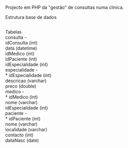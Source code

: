 Projecto em PHP da "gestão" de consultas numa clinica.

Estrutura base de dados 
##
Tabelas <br/>
consulta - <br/>
    			idConsulta (int) <br/>
          data (datetime) <br/>
          idMedico (int) <br/>
          idPaciente (int) <br/>
          idEspecialidade (int) <br/>
especialidade - <br/>
          * idEspecialidade (int) <br/>
          descricao (varchar) <br/>
          preco (double) <br/>
medico - <br/>
          * idMedico (int) <br/>
          nome (varchar) <br/>
          idEspecialidade (int) <br/>
paciente - <br/>
          * idPaciente (int) <br/>
          nome (varchar) <br/>
          localidade (varchar) <br/>
          contacto (int) <br/>
          dataNasc (date) <br/>
